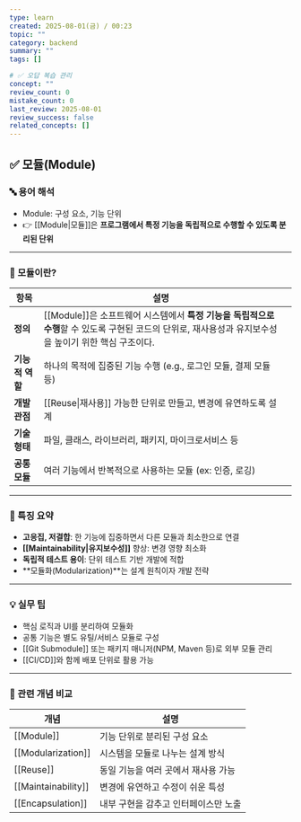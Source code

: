 ```yaml
---
type: learn
created: 2025-08-01(금) / 00:23
topic: ""
category: backend
summary: ""
tags: []

# ✅ 오답 복습 관리
concept: ""
review_count: 0
mistake_count: 0
last_review: 2025-08-01
review_success: false
related_concepts: []
---
```

## ✅ 모듈(Module)

### 🔤 용어 해석

- Module: 구성 요소, 기능 단위  
- 👉 [[Module|모듈]]은 **프로그램에서 특정 기능을 독립적으로 수행할 수 있도록 분리된 단위**

---

### 🧩 모듈이란?

| 항목         | 설명                                                                                           |     |
| ---------- | -------------------------------------------------------------------------------------------- | --- |
| **정의**     | [[Module]]은 소프트웨어 시스템에서 **특정 기능을 독립적으로 수행**할 수 있도록 구현된 코드의 단위로, 재사용성과 유지보수성을 높이기 위한 핵심 구조이다. |     |
| **기능적 역할** | 하나의 목적에 집중된 기능 수행 (e.g., 로그인 모듈, 결제 모듈 등)                                                    |     |
| **개발 관점**  | [[Reuse\|재사용]] 가능한 단위로 만들고, 변경에 유연하도록 설계                                                     |     |
| **기술 형태**  | 파일, 클래스, 라이브러리, 패키지, 마이크로서비스 등                                                               |     |
| **공통 모듈**  | 여러 기능에서 반복적으로 사용하는 모듈 (ex: 인증, 로깅)                                                           |     |

---

### 🧠 특징 요약

- **고응집, 저결합**: 한 기능에 집중하면서 다른 모듈과 최소한으로 연결  
- **[[Maintainability|유지보수성]]** 향상: 변경 영향 최소화  
- **독립적 테스트 용이**: 단위 테스트 기반 개발에 적합  
- **모듈화(Modularization)**는 설계 원칙이자 개발 전략

---

### 💡 실무 팁

- 핵심 로직과 UI를 분리하여 모듈화  
- 공통 기능은 별도 유틸/서비스 모듈로 구성  
- [[Git Submodule]] 또는 패키지 매니저(NPM, Maven 등)로 외부 모듈 관리  
- [[CI/CD]]와 함께 배포 단위로 활용 가능

---

### 🔗 관련 개념 비교

| 개념                  | 설명                   |
| ------------------- | -------------------- |
| [[Module]]          | 기능 단위로 분리된 구성 요소     |
| [[Modularization]]  | 시스템을 모듈로 나누는 설계 방식   |
| [[Reuse]]           | 동일 기능을 여러 곳에서 재사용 가능 |
| [[Maintainability]] | 변경에 유연하고 수정이 쉬운 특성   |
| [[Encapsulation]]   | 내부 구현을 감추고 인터페이스만 노출 |
